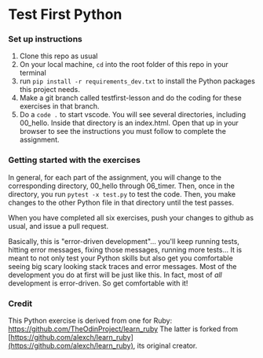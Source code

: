 Test First Python
==========

### Set up instructions

1. Clone this repo as usual
2. On your local machine, `cd` into the root folder of this repo in your terminal
3. run `pip install -r requirements_dev.txt` to install the Python packages this project needs.
4. Make a git branch called testfirst-lesson and do the coding for these exercises in that branch.
5. Do a `code .` to start vscode.  You will see several directories, including 00_hello.  Inside
that directory is an index.html.  Open that up in your browser to see the instructions you must
follow to complete the assignment.

### Getting started with the exercises

In general, for each part of the assignment, you will change to the corresponding directory, 00_hello
through 06_timer.  Then, once in the directory, you run ```pytest -x test.py``` to test the code.
Then, you make changes to the other Python file in that directory until the test passes.

When you have completed all six exercises, push your changes to github as usual, and issue a pull request.

Basically, this is "error-driven development"... you'll keep running tests, hitting error messages, fixing those messages, running more tests...  It is meant to not only test your Python skills but also get you comfortable seeing big scary looking stack traces and error messages.  Most of the development you do at first will be just like this.  In fact, most of *all* development is error-driven.  So get comfortable with it!

### Credit
This Python exercise is derived from one for Ruby: https://github.com/TheOdinProject/learn_ruby
The latter is forked from [https://github.com/alexch/learn_ruby](https://github.com/alexch/learn_ruby), its original creator.
